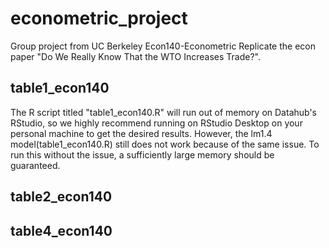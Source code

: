 # econometric_project
Group project from UC Berkeley Econ140-Econometric
Replicate the econ paper "Do We Really Know That the WTO Increases Trade?".

## table1_econ140
The R script titled "table1_econ140.R" will run out of memory on Datahub's RStudio, so we highly recommend running on RStudio Desktop on your personal machine to get the desired results.
However, the lm1.4 model(table1_econ140.R) still does not work because of the same issue. 
To run this without the issue, a sufficiently large memory should be guaranteed.

## table2_econ140

## table4_econ140
